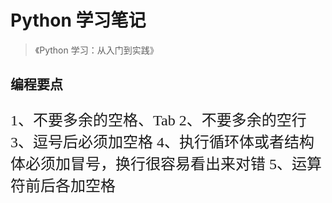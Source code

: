 # Python 学习笔记
>《Python 学习：从入门到实践》
## <font face='楷体'>编程要点
<font face="楷体" size=5>

1、不要多余的空格、Tab
2、不要多余的空行
3、逗号后必须加空格
4、执行循环体或者结构体必须加冒号，换行很容易看出来对错
5、运算符前后各加空格